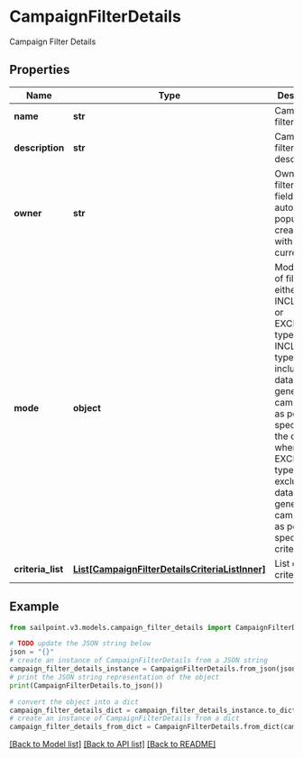 # CampaignFilterDetails

Campaign Filter Details

## Properties

Name | Type | Description | Notes
------------ | ------------- | ------------- | -------------
**name** | **str** | Campaign filter name. | 
**description** | **str** | Campaign filter description. | [optional] 
**owner** | **str** | Owner of the filter. This field automatically populates at creation time with the current user. | 
**mode** | **object** | Mode/type of filter, either the INCLUSION or EXCLUSION type. The INCLUSION type includes the data in generated campaigns  as per specified in the criteria, whereas the EXCLUSION type excludes the data in generated campaigns as per specified in criteria. | 
**criteria_list** | [**List[CampaignFilterDetailsCriteriaListInner]**](CampaignFilterDetailsCriteriaListInner.md) | List of criteria. | [optional] 

## Example

```python
from sailpoint.v3.models.campaign_filter_details import CampaignFilterDetails

# TODO update the JSON string below
json = "{}"
# create an instance of CampaignFilterDetails from a JSON string
campaign_filter_details_instance = CampaignFilterDetails.from_json(json)
# print the JSON string representation of the object
print(CampaignFilterDetails.to_json())

# convert the object into a dict
campaign_filter_details_dict = campaign_filter_details_instance.to_dict()
# create an instance of CampaignFilterDetails from a dict
campaign_filter_details_from_dict = CampaignFilterDetails.from_dict(campaign_filter_details_dict)
```
[[Back to Model list]](../README.md#documentation-for-models) [[Back to API list]](../README.md#documentation-for-api-endpoints) [[Back to README]](../README.md)



